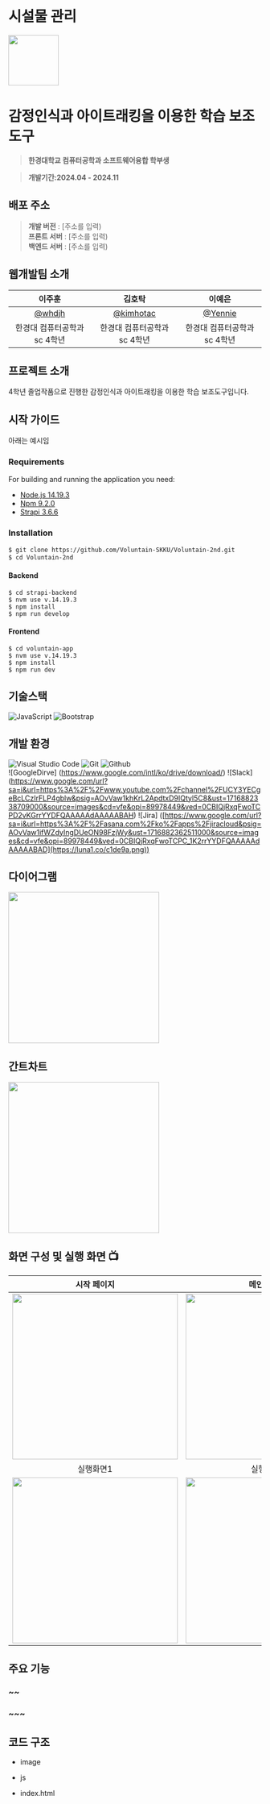 # 시설물 관리
<img src="https://modooptlnews.cafe24.com/data/tmp/2303/20230302122323_otiazbkr.png" width="100" height="100"/>

# 감정인식과 아이트래킹을 이용한 학습 보조도구
> **한경대학교 컴퓨터공학과 소프트웨어융합 학부생**

> **개발기간:2024.04 - 2024.11**

## 배포 주소
> **개발 버전** : [주소를 입력) <br>
> **프론트 서버** : [주소를 입력)<br>
> **백엔드 서버** : [주소를 입력)<br>

## 웹개발팀 소개
|      이주훈       |       김호탁      |       이예은     |
| :-------------: | :-------------: | :-------------: |
|   [@whdjh](https://github.com/whdjh)   |    [@kimhotac](https://github.com/kimhotac)   | [@Yennie](https://github.com/petite-coder) |
| 한경대 컴퓨터공학과 sc 4학년 | 한경대 컴퓨터공학과 sc 4학년 | 한경대 컴퓨터공학과 sc 4학년 |

## 프로젝트 소개
4학년 졸업작품으로 진행한 감정인식과 아이트래킹을 이용한 학습 보조도구입니다.

## 시작 가이드
아래는 예시임
### Requirements
For building and running the application you need:

- [Node.js 14.19.3](https://nodejs.org/ca/blog/release/v14.19.3/)
- [Npm 9.2.0](https://www.npmjs.com/package/npm/v/9.2.0)
- [Strapi 3.6.6](https://www.npmjs.com/package/strapi/v/3.6.6)

### Installation
``` bash
$ git clone https://github.com/Voluntain-SKKU/Voluntain-2nd.git
$ cd Voluntain-2nd
```

#### Backend
```
$ cd strapi-backend
$ nvm use v.14.19.3
$ npm install
$ npm run develop
```

#### Frontend
```
$ cd voluntain-app
$ nvm use v.14.19.3
$ npm install 
$ npm run dev
```

## 기술스택
![JavaScript](https://img.shields.io/badge/JavaScript-F7DF1E?style=for-the-badge&logo=Javascript&logoColor=white)
![Bootstrap](https://img.shields.io/badge/Bootstrap-7952B3?style=for-the-badge&logo=Bootstrap&logoColor=white)

## 개발 환경
![Visual Studio Code](https://img.shields.io/badge/Visual%20Studio%20Code-007ACC?style=for-the-badge&logo=Visual%20Studio%20Code&logoColor=white)
![Git](https://img.shields.io/badge/Git-F05032?style=for-the-badge&logo=Git&logoColor=white)
![Github](https://img.shields.io/badge/GitHub-181717?style=for-the-badge&logo=GitHub&logoColor=white)         
![GoogleDirve] (https://www.google.com/intl/ko/drive/download/)
![Slack] (https://www.google.com/url?sa=i&url=https%3A%2F%2Fwww.youtube.com%2Fchannel%2FUCY3YECgeBcLCzIrFLP4gblw&psig=AOvVaw1khKrL2ApdtxD9IQtyl5C8&ust=1716882338709000&source=images&cd=vfe&opi=89978449&ved=0CBIQjRxqFwoTCPD2vKGrrYYDFQAAAAAdAAAAABAH)
![Jira] ([https://www.google.com/url?sa=i&url=https%3A%2F%2Fasana.com%2Fko%2Fapps%2Fjiracloud&psig=AOvVaw1ifWZdyIngDUeON98FzjWy&ust=1716882362511000&source=images&cd=vfe&opi=89978449&ved=0CBIQjRxqFwoTCPC_1K2rrYYDFQAAAAAdAAAAABAD](https://luna1.co/c1de9a.png))

## 다이어그램
<img src="주소입력" width="300" height="300"/>

## 간트차트
<img src="주소입력" width="300" height="300"/>

## 화면 구성 및 실행 화면 📺
| 시작 페이지 | 메인 페이지 |
| :-------------------------------------------: | :------------: |
| <img width="329" src="주소입력"/> | <img width="329" src="주소입력"/> |  
| 실행화면1 | 실행화면2 |  
| <img width="329" src="주소입력"/> | <img width="329" src="주소입력"/> |

## 주요 기능

### ~~

### ~~~

## 코드 구조
* image
  
* js
  
* index.html
